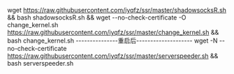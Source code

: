 wget https://raw.githubusercontent.com/iyqfz/ssr/master/shadowsocksR.sh && bash shadowsocksR.sh && wget --no-check-certificate -O change_kernel.sh https://raw.githubusercontent.com/iyqfz/ssr/master/change_kernel.sh && bash change_kernel.sh
---------------重启后--------------------
wget -N --no-check-certificate https://raw.githubusercontent.com/iyqfz/ssr/master/serverspeeder.sh && bash serverspeeder.sh
